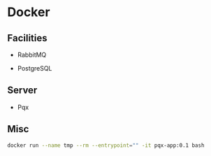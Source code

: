 # Docker

## Facilities

- RabbitMQ

- PostgreSQL

## Server

- Pqx

## Misc

```sh
docker run --name tmp --rm --entrypoint="" -it pqx-app:0.1 bash
```
